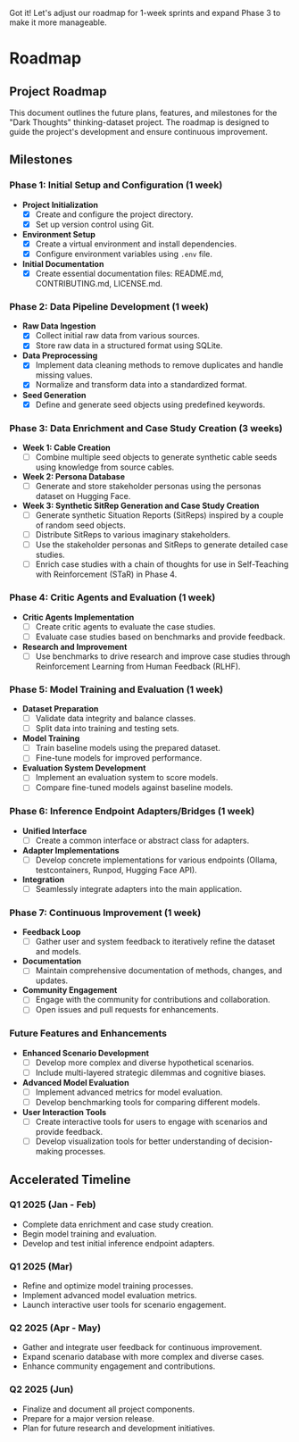 Got it! Let's adjust our roadmap for 1-week sprints and expand Phase 3 to make it more manageable.

# Roadmap

## Project Roadmap

This document outlines the future plans, features, and milestones for the "Dark Thoughts" thinking-dataset project. The roadmap is designed to guide the project's development and ensure continuous improvement.

## Milestones

### Phase 1: Initial Setup and Configuration (1 week)
- **Project Initialization**
  - [x] Create and configure the project directory.
  - [x] Set up version control using Git.
- **Environment Setup**
  - [x] Create a virtual environment and install dependencies.
  - [x] Configure environment variables using `.env` file.
- **Initial Documentation**
  - [x] Create essential documentation files: README.md, CONTRIBUTING.md, LICENSE.md.

### Phase 2: Data Pipeline Development (1 week)
- **Raw Data Ingestion**
  - [x] Collect initial raw data from various sources.
  - [x] Store raw data in a structured format using SQLite.
- **Data Preprocessing**
  - [x] Implement data cleaning methods to remove duplicates and handle missing values.
  - [x] Normalize and transform data into a standardized format.
- **Seed Generation**
  - [x] Define and generate seed objects using predefined keywords.

### Phase 3: Data Enrichment and Case Study Creation (3 weeks)
- **Week 1: Cable Creation**
  - [ ] Combine multiple seed objects to generate synthetic cable seeds using knowledge from source cables.
- **Week 2: Persona Database**
  - [ ] Generate and store stakeholder personas using the personas dataset on Hugging Face.
- **Week 3: Synthetic SitRep Generation and Case Study Creation**
  - [ ] Generate synthetic Situation Reports (SitReps) inspired by a couple of random seed objects.
  - [ ] Distribute SitReps to various imaginary stakeholders.
  - [ ] Use the stakeholder personas and SitReps to generate detailed case studies.
  - [ ] Enrich case studies with a chain of thoughts for use in Self-Teaching with Reinforcement (STaR) in Phase 4.

### Phase 4: Critic Agents and Evaluation (1 week)
- **Critic Agents Implementation**
  - [ ] Create critic agents to evaluate the case studies.
  - [ ] Evaluate case studies based on benchmarks and provide feedback.
- **Research and Improvement**
  - [ ] Use benchmarks to drive research and improve case studies through Reinforcement Learning from Human Feedback (RLHF).

### Phase 5: Model Training and Evaluation (1 week)
- **Dataset Preparation**
  - [ ] Validate data integrity and balance classes.
  - [ ] Split data into training and testing sets.
- **Model Training**
  - [ ] Train baseline models using the prepared dataset.
  - [ ] Fine-tune models for improved performance.
- **Evaluation System Development**
  - [ ] Implement an evaluation system to score models.
  - [ ] Compare fine-tuned models against baseline models.

### Phase 6: Inference Endpoint Adapters/Bridges (1 week)
- **Unified Interface**
  - [ ] Create a common interface or abstract class for adapters.
- **Adapter Implementations**
  - [ ] Develop concrete implementations for various endpoints (Ollama, testcontainers, Runpod, Hugging Face API).
- **Integration**
  - [ ] Seamlessly integrate adapters into the main application.

### Phase 7: Continuous Improvement (1 week)
- **Feedback Loop**
  - [ ] Gather user and system feedback to iteratively refine the dataset and models.
- **Documentation**
  - [ ] Maintain comprehensive documentation of methods, changes, and updates.
- **Community Engagement**
  - [ ] Engage with the community for contributions and collaboration.
  - [ ] Open issues and pull requests for enhancements.

### Future Features and Enhancements
- **Enhanced Scenario Development**
  - [ ] Develop more complex and diverse hypothetical scenarios.
  - [ ] Include multi-layered strategic dilemmas and cognitive biases.
- **Advanced Model Evaluation**
  - [ ] Implement advanced metrics for model evaluation.
  - [ ] Develop benchmarking tools for comparing different models.
- **User Interaction Tools**
  - [ ] Create interactive tools for users to engage with scenarios and provide feedback.
  - [ ] Develop visualization tools for better understanding of decision-making processes.

## Accelerated Timeline

### Q1 2025 (Jan - Feb)
- Complete data enrichment and case study creation.
- Begin model training and evaluation.
- Develop and test initial inference endpoint adapters.

### Q1 2025 (Mar)
- Refine and optimize model training processes.
- Implement advanced model evaluation metrics.
- Launch interactive user tools for scenario engagement.

### Q2 2025 (Apr - May)
- Gather and integrate user feedback for continuous improvement.
- Expand scenario database with more complex and diverse cases.
- Enhance community engagement and contributions.

### Q2 2025 (Jun)
- Finalize and document all project components.
- Prepare for a major version release.
- Plan for future research and development initiatives.
